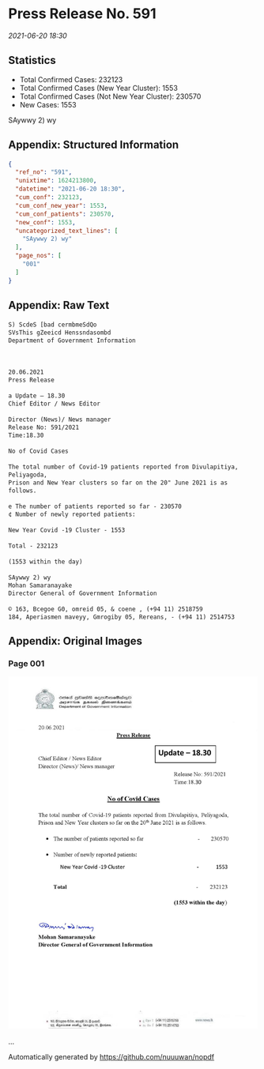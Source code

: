 
# Press Release No. 591
*2021-06-20 18:30*
## Statistics
* Total Confirmed Cases: 232123
* Total Confirmed Cases (New Year Cluster): 1553
* Total Confirmed Cases (Not New Year Cluster): 230570
* New Cases: 1553


SAywwy 2) wy

## Appendix: Structured Information
```json
{
  "ref_no": "591",
  "unixtime": 1624213800,
  "datetime": "2021-06-20 18:30",
  "cum_conf": 232123,
  "cum_conf_new_year": 1553,
  "cum_conf_patients": 230570,
  "new_conf": 1553,
  "uncategorized_text_lines": [
    "SAywwy 2) wy"
  ],
  "page_nos": [
    "001"
  ]
}
```

## Appendix: Raw Text
```text
S) ScdeS [bad cermbmeSdQo
SVsThis gZeeicd Henssndasombd
Department of Government Information

 

20.06.2021
Press Release

a Update — 18.30
Chief Editor / News Editor

Director (News)/ News manager
Release No: 591/2021
Time:18.30

No of Covid Cases

The total number of Covid-19 patients reported from Divulapitiya, Peliyagoda,
Prison and New Year clusters so far on the 20" June 2021 is as follows.

e The number of patients reported so far - 230570
¢ Number of newly reported patients:

New Year Covid -19 Cluster - 1553

Total - 232123

(1553 within the day)

SAywwy 2) wy
Mohan Samaranayake
Director General of Government Information

© 163, Bcegoe G0, omreid 05, & coene , (+94 11) 2518759
184, Aperiasmen maveyy, Gmrogiby 05, Rereans, - (+94 11) 2514753

```

## Appendix: Original Images

### Page 001

![page_no](https://raw.githubusercontent.com/nuuuwan/nopdf_data/main/nopdf.dgigovlk.ref591.page001.jpeg)
        

...

Automatically generated by https://github.com/nuuuwan/nopdf

    
    